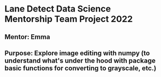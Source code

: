 # Lane Detect Data Science Mentorship Team Project 2022

## Mentor: Emma

## Purpose: Explore image editing with numpy (to understand what's under the hood with package basic functions for converting to grayscale, etc.)
